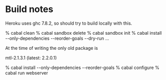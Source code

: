 # Build notes

Heroku uses ghc 7.8.2, so should try to build locally with this.

% cabal clean
% cabal sandbox delete
% cabal sandbox init
% cabal install --only-dependencies --reorder-goals --dry-run
...

At the time of writing the only old package is

mtl-2.1.3.1 (latest: 2.2.0.1)

% cabal install --only-dependencies --reorder-goals
% cabal configure
% cabal run webserver

